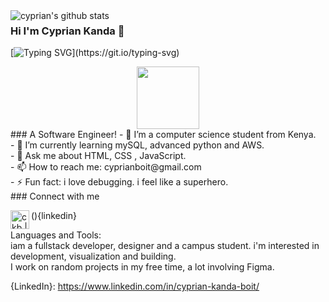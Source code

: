 
<img align="left" alt="cyprian's github stats" src="https://2e8ram2s1li74atce18qz5y1-wpengine.netdna-ssl.com/wp-content/uploads/2019/05/Coding-Bootcamp-Ratings-Dice-1024x640.png"/>

### Hi I'm Cyprian Kanda  👋
[![Typing SVG](https://readme-typing-svg.herokuapp.com/?lines=Front+end+developer;)](https://git.io/typing-svg)
<div id="header" align="center">
  <img src="https://media.giphy.com/media/zhYSVCirREeIZtONCI/giphy.gif" width="100"/>
</div>
### A Software Engineer!
- 🔭 I’m a computer science student from Kenya.
 <br/>
- 🌱 I’m currently learning mySQL, advanced python and AWS.
 <br/>
- 💬 Ask me about HTML, CSS , JavaScript.
 <br/>
- 📫 How to reach me: cyprianboit@gmail.com
 <br/>
- ⚡ Fun fact: i love debugging. i feel like a superhero.
 <br/>
 ### Connect with me
 
 (<img align="left" alt="ckb | LinkedIn" width="30px" src="https://image.flaticon.com/icons/png/512/174/174857.png" />){linkedin}
 
 
Languages and Tools: <br/>
iam a fullstack developer, designer and a campus student. i'm interested in development, visualization and building. <br/>
 I work on random projects in my free time, a lot involving Figma.
 
 {LinkedIn}: https://www.linkedin.com/in/cyprian-kanda-boit/
 
